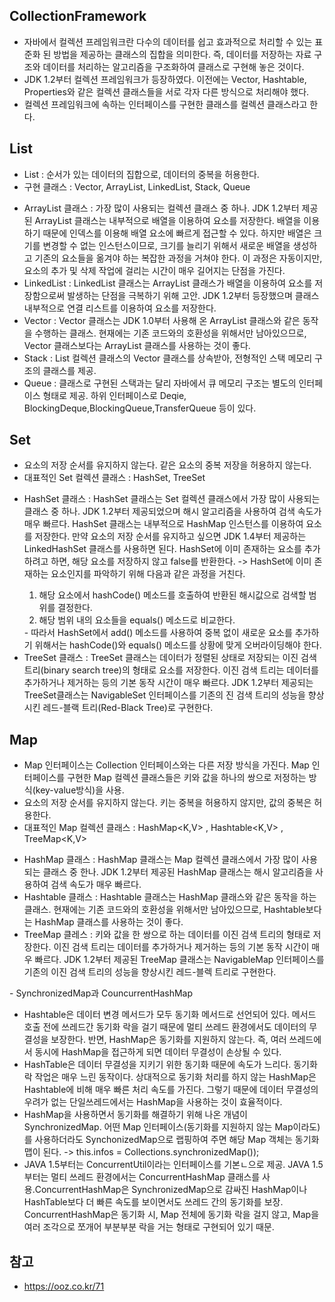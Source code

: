 ## CollectionFramework
- 자바에서 컬렉션 프레임워크란 다수의 데이터를 쉽고 효과적으로 처리할 수 있는 표준화 된 방법을 제공하는 클래스의 집합을 의미한다. 즉, 데이터를 저장하는 자료 구조와 데이터를 처리하는 알고리즘을 구조화하여 클래스로 구현해 놓은 것이다.
- JDK 1.2부터 컬렉션 프레임워크가 등장하였다. 이전에는 Vector, Hashtable, Properties와 같은 컬렉션 클래스들을 서로 각자 다른 방식으로 처리해야 했다.
- 컬렉션 프레임워크에 속하는 인터페이스를 구현한 클래스를 컬렉션 클래스라고 한다.

## List
- List<E> : 순서가 있는 데이터의 집합으로, 데이터의 중복을 허용한다. 
- 구현 클래스 : Vector, ArrayList, LinkedList, Stack, Queue
<ul>
  <li>ArrayList<E> 클래스 : 가장 많이 사용되는 컬렉션 클래스 중 하나. JDK 1.2부터 제공된 ArrayList 클래스는 내부적으로 배열을 이용하여 요소를 저장한다. 배열을 이용하기 때문에 인덱스를 이용해 배열 요소에 빠르게 접근할 수 있다. 하지만 배열은 크기를 변경할 수 없는 인스턴스이므로, 크기를 늘리기 위해서 새로운 배열을 생성하고 기존의 요소들을 옮겨야 하는 복잡한 과정을 거쳐야 한다. 이 과정은 자동이지만, 요소의 추가 및 삭제 작업에 걸리는 시간이 매우 길어지는 단점을 가진다.</li>
  <li>LinkedList<E> : LinkedList 클래스는 ArrayList 클래스가 배열을 이용하여 요소를 저장함으로써 발생하는 단점을 극복하기 위해 고안. JDK 1.2부터 등장했으며 클래스 내부적으로 연결 리스트를 이용하여 요소를 저장한다.</li>
  <li>Vector<E> : Vector 클래스는 JDK 1.0부터 사용해 온 ArrayList 클래스와 같은 동작을 수행하는 클래스. 현재에는 기존 코드와의 호환성을 위해서만 남아있으므로, Vector 클래스보다는 ArrayList 클래스를 사용하는 것이 좋다.</li>
  <li>Stack<E> : List 컬렉션 클래스의 Vector 클래스를 상속받아, 전형적인 스택 메모리 구조의 클래스를 제공.</li>
  <li>Queue<E> : 클래스로 구현된 스택과는 달리 자바에서 큐 메모리 구조는 별도의 인터페이스 형태로 제공. 하위 인터페이스로 Deqie<E>, BlockingDeque<E>,BlockingQueue<E>,TransferQueue<E> 등이 있다.</li>
</ul>

## Set
- 요소의 저장 순서를 유지하지 않는다. 같은 요소의 중복 저장을 허용하지 않는다.
- 대표적인 Set 컬렉션 클래스 : HashSet<E>, TreeSet<E>
<ul>
  <li>HashSet<E> 클래스 : HashSet 클래스는 Set 컬렉션 클래스에서 가장 많이 사용되는 클래스 중 하나. JDK 1.2부터 제공되었으며 해시 알고리즘을 사용하여 검색 속도가 매우 빠르다. HashSet 클래스는 내부적으로 HashMap 인스턴스를 이용하여 요소를 저장한다. 만약 요소의 저장 순서를 유지하고 싶으면 JDK 1.4부터 제공하는 LinkedHashSet 클래스를 사용하면 된다. HashSet에 이미 존재하는 요소를 추가하려고 하면, 해당 요소를 저장하지 않고 false를 반환한다. -> HashSet에 이미 존재하는 요소인지를 파악하기 위해 다음과 같은 과정을 거친다. 
  <ol><li>해당 요소에서 hashCode() 메소드를 호출하여 반환된 해시값으로 검색할 범위를 결정한다.</li>
  <li>해당 범위 내의 요소들을 equals() 메소드로 비교한다.</li>
  </ol>
  - 따라서 HashSet에서 add() 메소드를 사용하여 중복 없이 새로운 요소를 추가하기 위해서는 hashCode()와 equals() 메소드를 상황에 맞게 오버라이딩해야 한다.</li>
  <li>TreeSet<E> 클래스 : TreeSet 클래스는 데이터가 정렬된 상태로 저장되는 이진 검색 트리(binary search tree)의 형태로 요소를 저장한다. 이진 검색 트리는 데이터를 추가하거나 제거하는 등의 기본 동작 시간이 매우 빠르다. JDK 1.2부터 제공되는 TreeSet클래스는 NavigableSet 인터페이스를 기존의 진 검색 트리의 성능을 향상시킨 레드-블랙 트리(Red-Black Tree)로 구현한다.</li>
</ul>

## Map
- Map 인터페이스는 Collection 인터페이스와는 다른 저장 방식을 가진다. Map 인터페이스를 구현한 Map 컬렉션 클래스들은 키와 값을 하나의 쌍으로 저정하는 방식(key-value방식)을 사용.
- 요소의 저장 순서를 유지하지 않는다. 키는 중복을 허용하지 않지만, 값의 중복은 허용한다.
- 대표적인 Map 컬렉션 클래스 : HashMap<K,V> , Hashtable<K,V> , TreeMap<K,V>
<ul>
  <li>HashMap<K,V> 클래스 : HashMap 클래스는 Map 컬렉션 클래스에서 가장 많이 사용되는 클래스 중 한나. JDK 1.2부터 제공된 HashMap 클래스는 해시 알고리즘을 사용하여 검색 속도가 매우 빠르다.</li>
  <li>Hashtable<K,V> 클래스 : Hashtable<K,V> 클래스는 HashMap 클래스와 같은 동작을 하는 클래스. 현재에는 기존 코드와의 호환성을 위해서만 남아있으므로, Hashtable보다는 HashMap 클래스를 사용하는 것이 좋다.</li>
  <li>TreeMap<K,V> 클레스 : 키와 값을 한 쌍으로 하는 데이터를 이진 검색 트리의 형태로 저장한다. 이진 검색 트리는 데이터를 추가하거나 제거하는 등의 기본 동작 시간이 매우 빠르다. JDK 1.2부터 제공된 TreeMap 클래스는 NavigableMap 인터페이스를 기존의 이진 검색 트리의 성능을 향상시킨 레드-블렉 트리로 구현한다.</li>
</ul>
- SynchronizedMap과 CouncurrentHashMap
<ul>
  <li>Hashtable은 데이터 변경 메서드가 모두 동기화 메서드로 선언되어 있다. 메서드 호출 전에 쓰레드간 동기화 락을 걸기 때문에 멀티 쓰레드 환경에서도 데이터의 무결성을 보장한다. 반면, HashMap은 동기화를 지원하지 않는다. 즉, 여러 쓰레드에서 동시에 HashMap을 접근하게 되면 데이터 무결성이 손상될 수 있다.</li>
  <li>HashTable은 데이터 무결성을 지키기 위한 동기화 때문에 속도가 느리다. 동기화 락 작업은 매우 느린 동작이다. 상대적으로 동기화 처리를 하지 않는 HashMap은 Hashtable에 비해 매우 빠른 처리 속도를 가진다. 그렇기 때문에 데이터 무결성의 우려가 없는 단일쓰레드에서는 HashMap을 사용하는 것이 효율적이다.</li>
  <li>HashMap을 사용하면서 동기화를 해결하기 위해 나온 개념이 SynchronizedMap. 어떤 Map 인터페이스(동기화를 지원하지 않는 Map이라도)를 사용하더라도 SynchonizedMap으로 랩핑하여 주면 해당 Map 객체는 동기화 맵이 된다. -> this.infos = Collections.synchronizedMap<new HashMap<Long,String>());</li>
  <li>JAVA 1.5부터는 ConcurrentUtil이라는 인터페이스를 기본ㄴ으로 제공. JAVA 1.5부터는 멀티 쓰레드 환경에서는 ConcurrentHashMap 클래스를 사용.ConcurrentHashMap은 SynchronizedMap으로 감싸진 HashMap이나 HashTable보다 더 빠른 속도를 보이면서도 쓰레드 간의 동기화를 보장. ConcurrentHashMap은 동기화 시, Map 전체에 동기화 락을 걸지 않고, Map을 여러 조각으로 쪼개어 부분부분 락을 거는 형태로 구현되어 있기 때문.</li>
</ul>

## 참고
- https://ooz.co.kr/71
